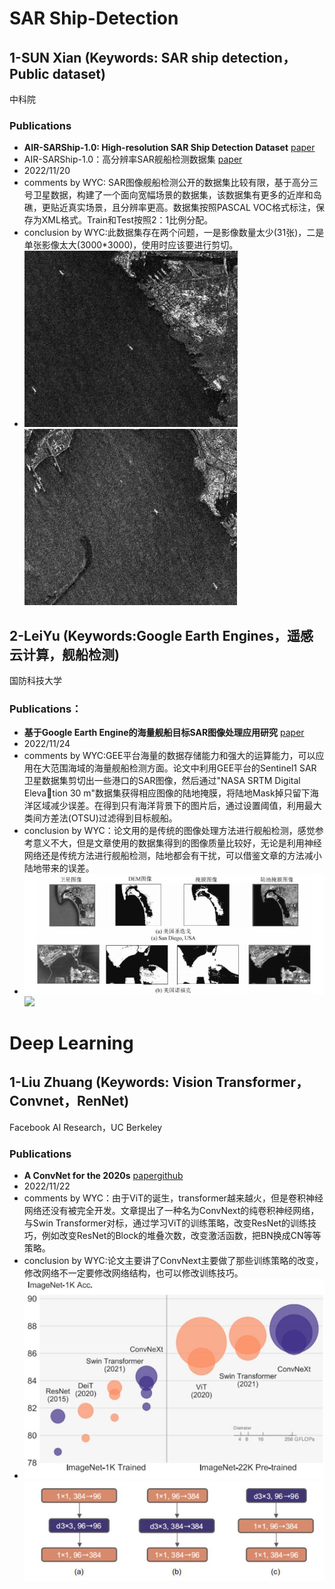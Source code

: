 # SAR Ship-Detection 

## 1-SUN Xian (Keywords: SAR ship detection，Public dataset) 
中科院
### Publications
   - **AIR-SARShip-1.0: High-resolution SAR Ship Detection Dataset**  [paper](https://radars.ac.cn/en/article/doi/10.12000/JR19097) 
   - AIR-SARShip-1.0：高分辨率SAR舰船检测数据集 [paper](https://radars.ac.cn/article/doi/10.12000/JR19097)
  - 2022/11/20
  - comments by WYC: SAR图像舰船检测公开的数据集比较有限，基于高分三号卫星数据，构建了一个面向宽幅场景的数据集，该数据集有更多的近岸和岛礁，更贴近真实场景，且分辨率更高。数据集按照PASCAL VOC格式标注，保存为XML格式。Train和Test按照2：1比例分配。
  - conclusion by WYC:此数据集存在两个问题，一是影像数量太少(31张)，二是单张影像太大(3000*3000)，使用时应该要进行剪切。
  - ![](./wyc/images/sar_ship1.jpg) ![](./wyc/images/sar_ship2.jpg)
## 2-LeiYu (Keywords:Google Earth Engines，遥感云计算，舰船检测)
国防科技大学
### Publications：
   - **基于Google Earth Engine的海量舰船目标SAR图像处理应用研究** [paper](https://www.signalpro.com.cn/cn/article/doi/10.16798/j.issn.1003-0530.2021.06.019)
   - 2022/11/24
   - comments by WYC:GEE平台海量的数据存储能力和强大的运算能力，可以应用在大范围海域的海量舰船检测方面。论文中利用GEE平台的Sentinel1 SAR卫星数据集剪切出一些港口的SAR图像，然后通过"NASA SRTM Digital Elevation 30 m"数据集获得相应图像的陆地掩膜，将陆地Mask掉只留下海洋区域减少误差。在得到只有海洋背景下的图片后，通过设置阈值，利用最大类间方差法(OTSU)过滤得到目标舰船。
   - conclusion by WYC：论文用的是传统的图像处理方法进行舰船检测，感觉参考意义不大，但是文章使用的数据集得到的图像质量比较好，无论是利用神经网络还是传统方法进行舰船检测，陆地都会有干扰，可以借鉴文章的方法减小陆地带来的误差。
   - ![](./wyc/images/Gee_img1.jpg) ![](./wyc/Gee_img2/sar_ship2.jpg)
# Deep Learning

## 1-Liu Zhuang (Keywords: Vision Transformer，Convnet，RenNet)
Facebook AI Research，UC Berkeley
### Publications
   - **A ConvNet for the 2020s**  [paper](https://arxiv.org/abs/2201.03545)[github](https://github.com/facebookresearch/ConvNeXt)
   - 2022/11/22
   - comments by WYC：由于ViT的诞生，transformer越来越火，但是卷积神经网络还没有被完全开发。文章提出了一种名为ConvNext的纯卷积神经网络，与Swin Transformer对标，通过学习ViT的训练策略，改变ResNet的训练技巧，例如改变ResNet的Block的堆叠次数，改变激活函数，把BN换成CN等等策略。
   - conclusion by WYC:论文主要讲了ConvNext主要做了那些训练策略的改变，修改网络不一定要修改网络结构，也可以修改训练技巧。
   - ![](./wyc/images/convnext_img1.jpg) ![](./wyc/images/convnext_img2.jpg)


  

